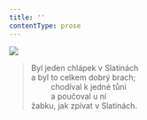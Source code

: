 ```yaml
---
title: ''
contentType: prose
---
```


![](../Images/079.jpg)

> Byl jeden chlápek v Slatinách  
> a byl to celkem dobrý brach;  
>          chodíval k jedné tůni  
>          a poučoval u ní  
> žabku, jak zpívat v Slatinách.
